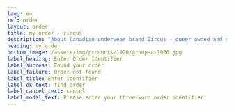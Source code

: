 ```yaml
---
lang: en
ref: order
layout: order
title: my order · zircus
description: "About Canadian underwear brand Zircus - queer owned and sewn on Vancouver Island"
heading: my order
bottom_image: /assets/img/products/1920/group-a-1920.jpg
label_heading: Enter Order Identifier
label_success: Found your order
label_failure: Order not found
label_title: Enter identifier
label_ok_text: find order
label_cancel_text: cancel
label_modal_text: Please enter your three-word order identifier
---
```

